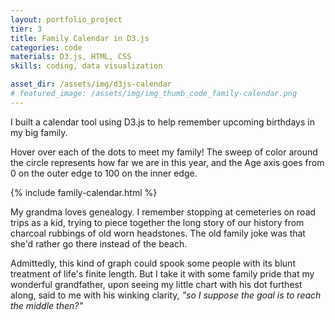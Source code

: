 ```yaml
---
layout: portfolio_project
tier: 3
title: Family Calendar in D3.js
categories: code
materials: D3.js, HTML, CSS
skills: coding, data visualization

asset_dir: /assets/img/d3js-calendar
# featured_image: /assets/img/img_thumb_code_family-calendar.png
---
```


I built a calendar tool using D3.js to help remember upcoming birthdays in my big family.

Hover over each of the dots to meet my family! The sweep of color around the circle represents how far we are in this year, and the Age axis goes from 0 on the outer edge to 100 on the inner edge.

{% include family-calendar.html %}

My grandma loves genealogy. I remember stopping at cemeteries on road trips as a kid, trying to piece together the long story of our history from charcoal rubbings of old worn headstones. The old family joke was that she'd rather go there instead of the beach.

Admittedly, this kind of graph could spook some people with its blunt treatment of life's finite length. But I take it with some family pride that my wonderful grandfather, upon seeing my little chart with his dot furthest along, said to me with his winking clarity, _"so I suppose the goal is to reach the middle then?"_
